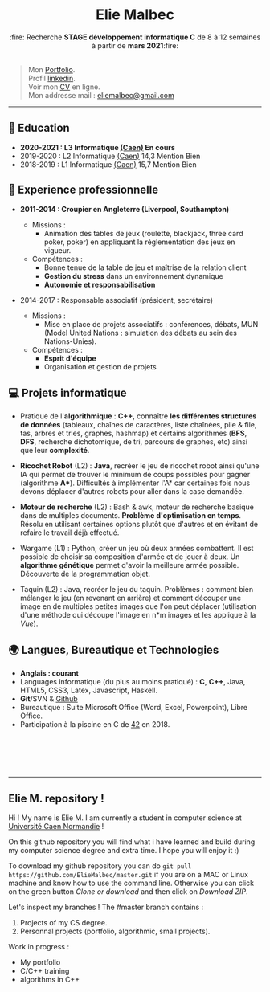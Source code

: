 <h1 align="center">Elie Malbec</h1>

<div align="center">:fire: Recherche <b>STAGE développement informatique C</b> de 8 à 12 semaines à partir de <b>mars 2021</b>:fire:</div>
<br/>

> Mon [Portfolio](https://eliemalbec.github.io/master/projets_Personnels/sites_Web/portofolio/portfolio.html).  
> Profil [linkedin](https://www.linkedin.com/in/elie-malbec-dev).  
> Voir mon [CV](https://eliemalbec.github.io/master/projets_Personnels/sites_Web/portofolio/cv.html) en ligne.  
> Mon addresse mail : eliemalbec@gmail.com
***

## :100: Education
* **2020-2021 : L3 Informatique [(Caen)](https://uniform.unicaen.fr/catalogue/formation/licences/5744-licence-informatique) En cours**
* 2019-2020 : L2 Informatique [(Caen)](https://uniform.unicaen.fr/catalogue/formation/licences/5744-licence-informatique) 14,3 Mention Bien
* 2018-2019 : L1 Informatique [(Caen)](https://uniform.unicaen.fr/catalogue/formation/licences/5744-licence-informatique) 15,7 Mention Bien

## :office: Experience professionnelle
* **2011-2014 : Croupier en Angleterre (Liverpool, Southampton)**
    * Missions : 
        * Animation des tables de jeux (roulette, blackjack, three card poker, poker) en appliquant la réglementation des jeux en vigueur.
    * Compétences : 
        * Bonne tenue de la table de jeu et maîtrise de la relation client
        * **Gestion du stress** dans un environnement dynamique
        * **Autonomie et responsabilisation**

* 2014-2017 : Responsable associatif (président, secrétaire)
    * Missions :
        * Mise en place de projets associatifs : conférences, débats, MUN (Model United Nations : simulation des débats au sein des Nations-Unies).
    * Compétences :
        * **Esprit d'équipe**
        * Organisation et gestion de projets

## :computer: Projets informatique
* Pratique de l'**algorithmique** : **C++**, connaître **les différentes structures de données** (tableaux, chaînes de caractères, liste chaînées, pile & file, tas, arbres et tries, graphes, hashmap) et certains algorithmes (**BFS**, **DFS**, recherche dichotomique, de tri, parcours de graphes, etc)  ainsi que leur **complexité**.

* **Ricochet Robot** (L2) : **Java**, recréer le jeu de ricochet robot ainsi qu'une IA qui permet de trouver le minimum de coups possibles pour gagner (algorithme **A\***). Difficultés à implémenter l'A* car certaines fois nous devons déplacer d'autres robots pour aller dans la case demandée.

* **Moteur de recherche** (L2) : Bash & awk, moteur de recherche basique dans de multiples documents. **Problème d'optimisation en temps**. Résolu en utilisant certaines options plutôt que d'autres et en évitant de refaire le travail déjà effectué.

* Wargame (L1) : Python, créer un jeu où deux armées combattent. Il est possible de choisir sa composition d'armée et de jouer à deux. Un **algorithme génétique** permet d'avoir la meilleure armée possible. Découverte de la programmation objet.

* Taquin (L2) : Java, recréer le jeu du taquin. Problèmes : comment bien mélanger le jeu (en revenant en arrière) et comment découper une image en de multiples petites images que l'on peut déplacer (utilisation d'une méthode qui découpe l'image en n*m images et les applique à la *Vue*).

## :earth_africa: Langues, Bureautique et Technologies
* **Anglais : courant**
* Languages informatique (du plus au moins pratiqué) : **C**, **C++**, Java, HTML5, CSS3,  Latex, Javascript, Haskell. 
* **Git**/SVN & [Github](https://eliemalbec.github.io/master/projets_Personnels/sites_Web/portofolio/portfolio.html)
* Bureautique : Suite Microsoft Office (Word, Excel, Powerpoint), Libre Office.
* Participation à la piscine en C de [42](https://www.42.fr/) en 2018.

<br/>
<br/>
<br/>
<br/>
<hr>

## Elie M. repository !

Hi !  My name is Elie M. I am currently a student in computer science  at [Université Caen Normandie](https://uniform.unicaen.fr/catalogue/formation/licences/) !

On this github repository you will find what i have learned and build during my computer science degree and extra time. I hope you will enjoy it :)

To download my github repository you can do `git pull https://github.com/ElieMalbec/master.git` if you are on a MAC or Linux machine and know how to use the command line.
Otherwise you can click on the green button *Clone or download* and then click on *Download ZIP*.

Let's inspect my branches !
The #master branch contains :
1. Projects of my CS degree.
2. Personnal projects (portfolio, algorithmic, small projects).

Work in progress :
* My portfolio
* C/C++ training
* algorithms in C++

